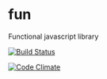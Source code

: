 # fun
Functional javascript library


[![Build Status](https://travis-ci.org/astuanax/fun.svg?branch=master)](https://travis-ci.org/astuanax/fun)

[![Code Climate](https://codeclimate.com/github/astuanax/fun/badges/gpa.svg)](https://codeclimate.com/github/astuanax/fun)
